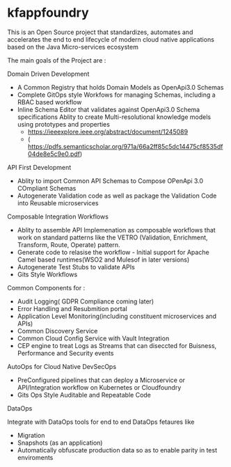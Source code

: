 # kfappfoundry
This is an Open Source project that standardizes, automates and accelerates the end to end lifecycle of modern cloud native applications based on the Java Micro-services ecosystem

The main goals of the Project are :

Domain Driven Development

- A Common Registry that holds Domain Models as OpenApi3.0 Schemas
- Complete  GitOps style Workfows for managing Schemas, including a RBAC based workflow 
- Inline Schema Editor that validates against OpenApi3.0 Schema specifications
  Ablity to create Multi-resolutional knowledge models  using prototypes and properties
  - https://ieeexplore.ieee.org/abstract/document/1245089
  - ( https://pdfs.semanticscholar.org/971a/66a2ff85c5dc14475cf8535df04de8e5c9e0.pdf)

API First Development

- Ablity to import Common API Schemas to Compose OPenApi 3.0 COmpliant Schemas
- Autogenerate  Validation code as well as package the Validation Code into Reusable microservices

Composable Integration Workflows

- Ablity to assemble API Implemenation as composable workflows that work on standard patterns like the VETRO (Validation, Enrichment, Transform, Route, Operate) pattern.
- Generate code to relasise the workflow - Initial support for Apache Camel based runtimes(WSO2 and Mulesof in later versions)
- Autogenerate Test Stubs to validate APIs
- Gits Style Workflows 

Common Components for :

- Audit Logging( GDPR Compliance coming later)
- Error Handling and Resubmition portal
- Application Level Monitoring(including constituent microservices and APIs)
- Common Discovery Service 
- Common Cloud Config Service with Vault Integration 
- CEP engine to treat Logs as Streams that can diseccted for Buisness, Performance and Security events

AutoOps for Cloud Native DevSecOps

- PreConfigured pipelines that can deploy a Microservice or API/Integration workflow on Kubernetes or Cloudfoundry
- Gits Ops Style Auditable and Repeatable Code

DataOps 

Integrate with DataOps tools for end to end DataOps fetaures like 
- Migration 
- Snapshots (as an application)
- Automatically obfuscate production data so as to enable parity in test enviroments 


